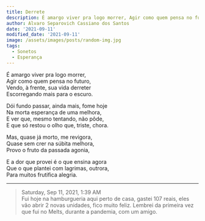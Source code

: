 ```yaml
---
title: Derrete
description: É amargo viver pra logo morrer, Agir como quem pensa no futuro...
author: Alvaro Separovich Cassiano dos Santos
date: '2021-09-11'
modified_date: '2021-09-11'
image: /assets/images/posts/random-img.jpg
tags:
  - Sonetos
  - Esperança
---    
```

É amargo viver pra logo morrer,    
Agir como quem pensa no futuro,    
Vendo, à frente, sua vida derreter    
Escorregando mais para o escuro.    
    
Dói fundo passar, ainda mais, fome hoje    
Na morta esperança de uma melhora,    
E ver que, mesmo tentando, não pôde,    
E que só restou o olho que, triste, chora.    
    
Mas, quase já morto, me revigora,    
Quase sem crer na súbita melhora,    
Provo o fruto da passada agonia,    
    
E a dor que provei é o que ensina agora    
Que o que plantei com lagrimas, outrora,    
Para muitos frutifica alegria.              

______

> Saturday, Sep 11, 2021, 1:39 AM    
> Fui hoje na hamburgueria aqui perto de casa, gastei 107 reais, eles vão abrir 2 novas unidades, fico muito feliz. Lembrei da primeira vez que fui no Melts, durante a pandemia, com um amigo.